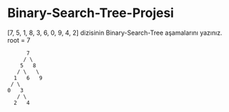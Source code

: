 # Binary-Search-Tree-Projesi

[7, 5, 1, 8, 3, 6, 0, 9, 4, 2] dizisinin Binary-Search-Tree aşamalarını yazınız. root = 7

        
          7
         / \
        5   8
       / \   \  
      1   6   9
     / \   
    0   3 
       / \
      2   4      
     
